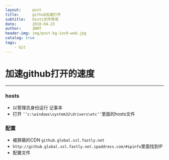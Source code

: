 ```yaml
---
layout:     post
title:      github加速打开
subtitle:   hosts文件修改
date:       2018-04-23
author:     ZWHT
header-img: img/post-bg-ios9-web.jpg
catalog: true
tags:
    - Git      
---
```







# 加速github打开的速度





-------------------



###  hosts
 - 以管理员身份运行 记事本
 - 打开 `‘’c:\windows\system32\drivers\etc‘’`里面的hosts文件
 
### 配置
  - 被屏蔽的CDN   <code>github.global.ssl.fastly.net</code>
  - `http://github.global.ssl.fastly.net.ipaddress.com/#ipinfo`里面找到IP
  - 配置文件


